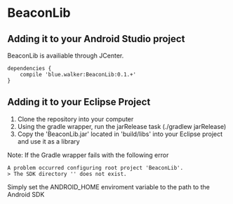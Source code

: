BeaconLib
===

Adding it to your Android Studio project
---
BeaconLib is availiable through JCenter.

```GRADLE
dependencies {
    compile 'blue.walker:BeaconLib:0.1.+'
}
```

Adding it to your Eclipse Project
---
1. Clone the repository into your computer
2. Using the gradle wrapper, run the jarRelease task (./gradlew jarRelease)
3. Copy the 'BeaconLib.jar' located in 'build/libs' into your Eclipse project and use it as a library

Note: If the Gradle wrapper fails with the following error
```
A problem occurred configuring root project 'BeaconLib'.
> The SDK directory '' does not exist.
```
Simply set the ANDROID_HOME enviroment variable to the path to the Android SDK
